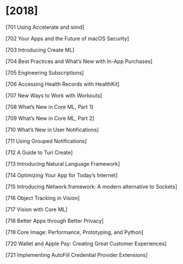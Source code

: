 # [2018]

[701 Using Accelerate and simd]

[702 Your Apps and the Future of macOS Security]

[703 Introducing Create ML]

[704 Best Practices and What’s New with In-App Purchases]

[705 Engineering Subscriptions]

[706 Accessing Health Records with HealthKit]

[707 New Ways to Work with Workouts] 

[708 What’s New in Core ML, Part 1]

[709 What’s New in Core ML, Part 2]

[710 What’s New in User Notifications]

[711 Using Grouped Notifications]

[712 A Guide to Turi Create]

[713 Introducing Natural Language Framework]

[714 Optimizing Your App for Today’s Internet]

[715 Introducing Network.framework: A modern alternative to Sockets]

[716 Object Tracking in Vision]

[717 Vision with Core ML]

[718 Better Apps through Better Privacy]

[719 Core Image: Performance, Prototyping, and Python]

[720 Wallet and Apple Pay: Creating Great Customer Experiences]


[721 Implementing AutoFill Credential Provider Extensions]